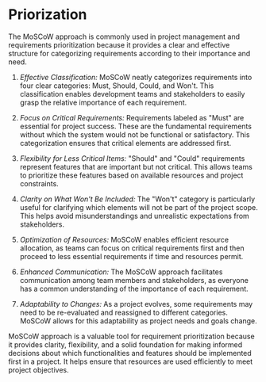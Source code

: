 # Priorization

The MoSCoW approach is commonly used in project management and requirements prioritization because it provides a clear and effective structure for categorizing requirements according to their importance and need.

1. *Effective Classification:* MoSCoW neatly categorizes requirements into four clear categories: Must, Should, Could, and Won't. This classification enables development teams and stakeholders to easily grasp the relative importance of each requirement.

2. *Focus on Critical Requirements:* Requirements labeled as "Must" are essential for project success. These are the fundamental requirements without which the system would not be functional or satisfactory. This categorization ensures that critical elements are addressed first.

3. *Flexibility for Less Critical Items:* "Should" and "Could" requirements represent features that are important but not critical. This allows teams to prioritize these features based on available resources and project constraints.

4. *Clarity on What Won't Be Included:* The "Won't" category is particularly useful for clarifying which elements will not be part of the project scope. This helps avoid misunderstandings and unrealistic expectations from stakeholders.

5. *Optimization of Resources:* MoSCoW enables efficient resource allocation, as teams can focus on critical requirements first and then proceed to less essential requirements if time and resources permit.

6. *Enhanced Communication:* The MoSCoW approach facilitates communication among team members and stakeholders, as everyone has a common understanding of the importance of each requirement.

7. *Adaptability to Changes:* As a project evolves, some requirements may need to be re-evaluated and reassigned to different categories. MoSCoW allows for this adaptability as project needs and goals change.

MoSCoW approach is a valuable tool for requirement prioritization because it provides clarity, flexibility, and a solid foundation for making informed decisions about which functionalities and features should be implemented first in a project. It helps ensure that resources are used efficiently to meet project objectives.

